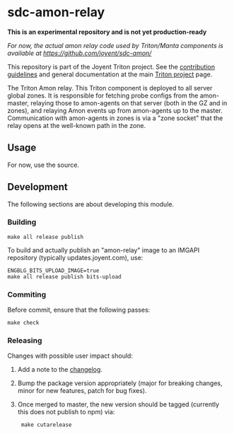 # sdc-amon-relay

**This is an experimental repository and is not yet production-ready**

*For now, the actual amon relay code used by Triton/Manta components is available at https://github.com/joyent/sdc-amon/*

This repository is part of the Joyent Triton project. See the [contribution
guidelines](https://github.com/joyent/triton/blob/master/CONTRIBUTING.md)
and general documentation at the main
[Triton project](https://github.com/joyent/triton) page.

The Triton Amon relay. This Triton component is deployed to all server
global zones. It is responsible for fetching probe configs from the
amon-master, relaying those to amon-agents on that server (both in the GZ and
in zones), and relaying Amon events up from amon-agents up to the master.
Communication with amon-agents in zones is via a "zone socket" that the
relay opens at the well-known path in the zone.


## Usage

For now, use the source.


## Development

The following sections are about developing this module.

### Building

    make all release publish

To build and actually publish an "amon-relay" image to an IMGAPI
repository (typically updates.joyent.com), use:

    ENGBLG_BITS_UPLOAD_IMAGE=true
    make all release publish bits-upload

### Commiting

Before commit, ensure that the following passes:

    make check

### Releasing

Changes with possible user impact should:

1. Add a note to the [changelog](./CHANGES.md).
2. Bump the package version appropriately (major for breaking changes, minor
   for new features, patch for bug fixes).
3. Once merged to master, the new version should be tagged (currently this
   does not publish to npm) via:

        make cutarelease
